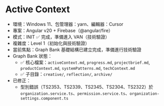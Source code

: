 # Active Context

- 環境：Windows 11、包管理器：yarn、編輯器：Cursor
- 專案：Angular v20 + Firebase（@angular/fire）
- 模式：INIT ✅ 完成，準備進入 VAN（技術驗證）
- 複雜度：Level 1（初始化與技術驗證）
- 當前焦點：Graph Bank 基礎結構已建立完成，準備進行技術驗證
- Graph Bank 狀態：
  - ✅ 核心檔案：`activeContext.md`, `progress.md`, `projectbrief.md`, `productContext.md`, `systemPatterns.md`, `techContext.md`
  - ✅ 子目錄：`creative/`, `reflection/`, `archive/`
- 已修正：
  - 型別錯誤（TS2353、TS2339、TS2345、TS2304、TS2322）於 `organization.service.ts`、`permission.service.ts`、`organization-settings.component.ts`
